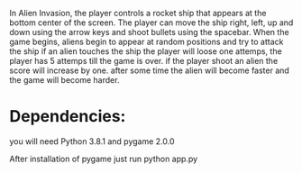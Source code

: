 In Alien Invasion, the player controls a rocket ship that appears at the bottom center of the screen. The player can move the ship right, 
left, up and down using the arrow keys and shoot bullets using the spacebar.
When the game begins, aliens begin to appear at random positions and try to attack the ship
if an alien touches the ship the player will loose one attemps, the player has 5 attemps till the game is over.
if the player shoot an alien the score will increase by one.
after some time the alien will become faster and the game will become harder.

# Dependencies:
you will need Python 3.8.1 and pygame 2.0.0

After installation of pygame just run python app.py
